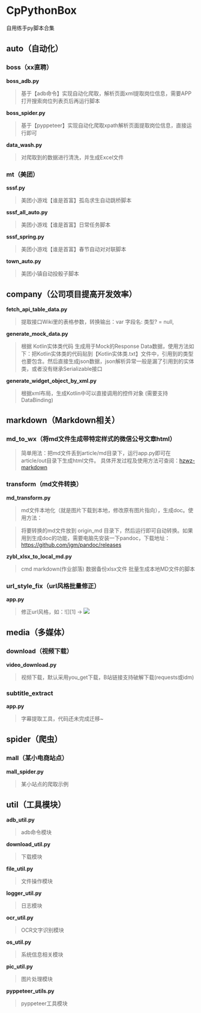 # CpPythonBox

自用练手py脚本合集

## auto（自动化）

### boss（xx直聘）

**boss_adb.py**

> 基于【adb命令】实现自动化爬取，解析页面xml提取岗位信息，需要APP打开搜索岗位列表页后再运行脚本

**boss_spider.py**

> 基于【pyppeteer】实现自动化爬取xpath解析页面提取岗位信息，直接运行即可

**data_wash.py**

> 对爬取到的数据进行清洗，并生成Excel文件

### mt（美团）

**sssf.py**

> 美团小游戏【谁是首富】孤岛求生自动跳桥脚本

**sssf_all_auto.py**

> 美团小游戏【谁是首富】日常任务脚本

**sssf_spring.py**

> 美团小游戏【谁是首富】春节自动对对联脚本

**town_auto.py**

> 美团小镇自动投骰子脚本

## company（公司项目提高开发效率）

**fetch_api_table_data.py**

> 提取接口Wiki里的表格参数，转换输出：var 字段名: 类型? = null,

**generate_mock_data.py**

> 根据 Kotlin实体类代码 生成用于Mock的Response Data数据，使用方法如下：把Kotlin实体类的代码贴到【Kotlin实体类.txt】文件中，引用到的类型也要包含。然后直接生成json数据，json解析异常一般是漏了引用到的实体类，或者没有继承Serializable接口

**generate_widget_object_by_xml.py**

> 根据xml布局，生成Kotlin中可以直接调用的控件对象 (需要支持DataBinding)

## markdown（Markdown相关）

### md_to_wx（将md文件生成带特定样式的微信公号文章html）

> 简单用法：把md文件丢到article/md目录下，运行app.py即可在article/out目录下生成html文件。 具体开发过程及使用方法可查阅：[hzwz-markdown](markdown/md_to_wx/README.md)

### transform（md文件转换）

**md_transform.py**

> md文件本地化（就是图片下载到本地，修改原有图片指向），生成doc。使用方法：

> 将要转换的md文件放到 origin_md 目录下，然后运行即可自动转换。如果用到生成doc的功能，需要电脑先安装一下pandoc，下载地址：https://github.com/jgm/pandoc/releases

**zybl_xlsx_to_local_md.py**

> cmd markdown(作业部落) 数据备份xlsx文件 批量生成本地MD文件的脚本


### url_style_fix（url风格批量修正）

**app.py**

> 修正url风格，如：![][1] → ![](xxx)

## media（多媒体）

### download（视频下载）

**video_download.py**

> 视频下载，默认采用you_get下载，B站链接支持破解下载(requests或idm)

### subtitle_extract

**app.py**

> 字幕提取工具，代码还未完成迁移~


## spider（爬虫）

### mall（某小电商站点）

**mall_spider.py**

> 某小站点的爬取示例


## util（工具模块）

**adb_util.py**

> adb命令模块

**download_util.py**

> 下载模块

**file_util.py**

> 文件操作模块

**logger_util.py**

> 日志模块

**ocr_util.py**

> OCR文字识别模块

**os_util.py**

> 系统信息相关模块

**pic_util.py**

> 图片处理模块

**pyppeteer_utils.py**

> pyppeteer工具模块